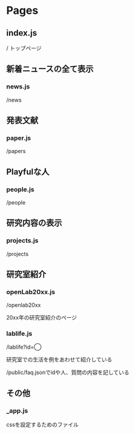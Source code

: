 # Pages

## index.js 
/
トップページ

## 新着ニュースの全て表示
### news.js
/news

## 発表文献
### paper.js
/papers

## Playfulな人
### people.js
/people

## 研究内容の表示
### projects.js
/projects

## 研究室紹介
### openLab20xx.js
/openlab20xx

20xx年の研究室紹介のページ

### lablife.js
/lablife?id=◯

研究室での生活を例をあわせて紹介している

/public/faq.jsonでidや人、質問の内容を記している

## その他
### _app.js
cssを設定するためのファイル
